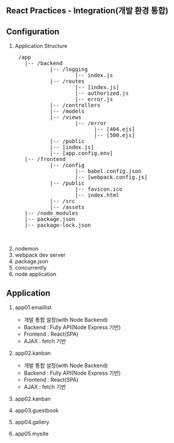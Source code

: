 ## React Practices - Integration(개발 환경 통합)

## Configuration
1. Application Structure
    <pre>
    /app
      |-- /backend
              |-- /logging
                      |-- index.js
              |-- /routes
                      |-- [index.js]
                      |-- authorized.js
                      |-- error.js
              |-- /controllers
              |-- /models
              |-- /views
                      |-- /error
                            |-- [404.ejs]
                            |-- [500.ejs]
              |-- /public
              |-- [index.js]
              |-- [app.config.env]
      |-- /frontend
              |-- /config
                      |-- babel.config.json
                      |-- [webpack.config.js]
              |-- /public
                      |-- favicon.ico
                      |-- index.html
              |-- /src
              |-- /assets
      |-- /node_modules
      |-- package.json
      |-- package-lock.json

    </pre>
2. nodemon
3. webpack dev server
4. package.json
5. concurrently
6. node application

## Application
1. app01.emaillist
    - 개발 통합 설정(with Node Backend)
    - Backend : Fully API(Node Express 기반)
    - Frontend : React(SPA)
    - AJAX : fetch 기반

2. app02.kanban
    - 개발 통합 설정(with Node Backend)
    - Backend : Fully API(Node Express 기반)
    - Frontend : React(SPA)
    - AJAX : fetch 기반


2. app02.kanban
3. app03.guestbook
4. app04.gallery
5. app05.mysite
